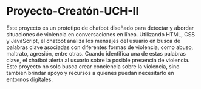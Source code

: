 # Proyecto-Creatón-UCH-II
Este proyecto es un prototipo de chatbot diseñado para detectar y abordar situaciones de violencia en conversaciones en línea. Utilizando HTML, CSS y JavaScript, el chatbot analiza los mensajes del usuario en busca de palabras clave asociadas con diferentes formas de violencia, como abuso, maltrato, agresión, entre otras. Cuando identifica una de estas palabras clave, el chatbot alerta al usuario sobre la posible presencia de violencia. Este proyecto no solo busca crear conciencia sobre la violencia, sino también brindar apoyo y recursos a quienes puedan necesitarlo en entornos digitales.
